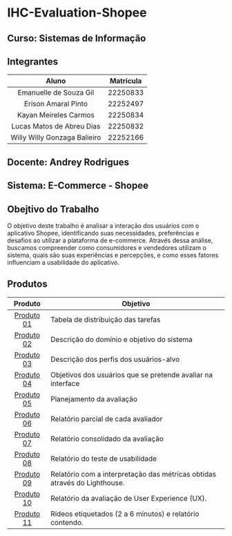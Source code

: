 # IHC-Evaluation-Shopee

## Curso: Sistemas de Informação

## Integrantes

|            Aluno              | Matrícula |
|:------------------------------:|:---------:|
| Emanuelle de Souza Gil        | 22250833  |
| Erison Amaral Pinto           | 22252497  |
| Kayan Meireles Carmos         | 22250834  |
| Lucas Matos de Abreu Dias     | 22250832  |
|  Willy Willy Gonzaga Balieiro | 22252166  |


## Docente: Andrey Rodrigues

## Sistema: E-Commerce - Shopee

## Obejtivo do Trabalho
O objetivo deste trabalho é analisar a interação dos usuários com o aplicativo Shopee, identificando suas necessidades, preferências e desafios ao utilizar a plataforma de e-commerce. Através dessa análise, buscamos compreender como consumidores e vendedores utilizam o sistema, quais são suas experiências e percepções, e como esses fatores influenciam a usabilidade do aplicativo.

## Produtos

| Produto  | Objetivo |
|:--------:|----------|
| [Produto 01]() | Tabela de distribuição das tarefas |
| [Produto 02]() | Descrição do domínio e objetivo do sistema |
| [Produto 03]() | Descrição dos perfis dos usuários-alvo |
| [Produto 04]() | Objetivos dos usuários que se pretende avaliar na interface |
| [Produto 05]() | Planejamento da avaliação |
| [Produto 06]() | Relatório parcial de cada avaliador |
| [Produto 07]() | Relatório consolidado da avaliação |
| [Produto 08]() | Relatório do teste de usabilidade |
| [Produto 09]() | Relatório com a interpretação das métricas obtidas através do Lighthouse. |
| [Produto 10]() | Relatório da avaliação de User Experience (UX). |
| [Produto 11]() | Rídeos etiquetados (2 a 6 minutos) e relatório contendo. |


